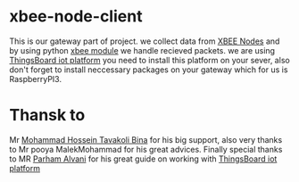 # xbee-node-client
This is our gateway part of project. we collect data from [XBEE Nodes](https://github.com/Water-Leak-Detectors/XBEE-nodes) and by using python [xbee module](https://github.com/niolabs/python-xbee) we handle recieved packets. we are using [ThingsBoard iot platform](https://github.com/thingsboard/thingsboard/) you need to install this platform on your sever, also don't forget to install neccessary packages on your gateway which for us is RaspberryPI3.

# Thansk to
Mr [Mohammad Hossein Tavakoli Bina](https://github.com/mhtb32) for his big support, also very thanks to Mr pooya MalekMohammad for his great advices. Finally special thanks to MR [Parham Alvani](https://github.com/1995parham) for his great guide on working with [ThingsBoard iot platform](https://github.com/thingsboard/thingsboard/)

